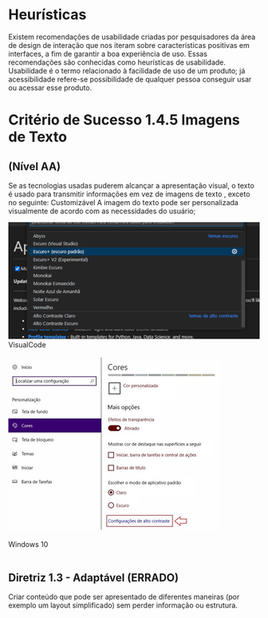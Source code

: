 # Heurísticas
  
  Existem recomendações de usabilidade criadas por pesquisadores da área de design de interação que nos iteram sobre características positivas em interfaces, a fim de garantir a boa experiência de uso. Essas recomendações são conhecidas como heurísticas de usabilidade. Usabilidade é o termo relacionado à facilidade de uso de um produto; já acessibilidade refere-se possibilidade de qualquer pessoa conseguir usar ou acessar esse produto.


# Critério de Sucesso 1.4.5 Imagens de Texto

<h2> 
(Nível AA)
</h2>

Se as tecnologias usadas puderem alcançar a apresentação visual, o texto é usado para transmitir informações em vez de imagens de texto , exceto no seguinte:
Customizável
A imagem do texto pode ser personalizada visualmente de acordo com as necessidades do usuário;

![VisualCode](https://github.com/elisadsc/Bertoti/blob/main/Intera%C3%A7%C3%A3o%20Humano%20Computador/Imagens/VisualCode.png)
<br>
VisualCode
<br>
<br>
![Windows10](https://github.com/elisadsc/Bertoti/blob/main/Intera%C3%A7%C3%A3o%20Humano%20Computador/Imagens/Windows10.jpg)
<br>
<br>
Windows 10
<br>
<br>

<h2> 
Diretriz 1.3 - Adaptável (ERRADO)
</h2>
Criar conteúdo que pode ser apresentado de diferentes maneiras (por exemplo um layout simplificado) sem perder informação ou estrutura.


<br>
<br>


